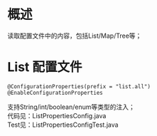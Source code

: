 # 概述
读取配置文件中的内容，包括List/Map/Tree等；

# List 配置文件
```
@ConfigurationProperties(prefix = "list.all")
@EnableConfigurationProperties
```
支持String/int/boolean/enum等类型的注入；   
代码见：ListPropertiesConfig.java    
Test见：ListPropertiesConfigTest.java   